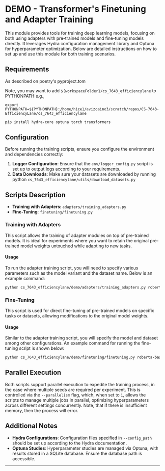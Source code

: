 # DEMO - Transformer's Finetuning and Adapter Training

This module provides tools for training deep learning models, focusing on both using adapters with pre-trained models and fine-tuning models directly. It leverages Hydra configuration management library and Optuna for hyperparameter optimization. Below are detailed instructions on how to set up and use this module for both training scenarios.

## Requirements

As described on poetry's pyproject.tom

Note, you may want to add `${workspaceFolder}/cs_7643_efficiencylane` to PYTHONPATH
e.g.,

`export PYTHONPATH=${PYTHONPATH}:/home/hice1/avizcaino3/scratch/repos/CS-7643-EfficiencyLane/cs_7643_efficiencylane`

```bash
pip install hydra-core optuna torch transformers
```

## Configuration

Before running the training scripts, ensure you configure the environment and dependencies correctly:

1. **Logger Configuration**: Ensure that the `env/logger_config.py` script is set up to output logs according to your requirements.
2. **Data Downloads**: Make sure your datasets are downloaded by running python `cs_7643_efficiencylane/utils/download_datasets.py`


## Scripts Description

- **Training with Adapters**: `adapters/training_adapters.py`
- **Fine-Tuning**: `finetuning/finetuning.py`

### Training with Adapters

This script allows the training of adapter modules on top of pre-trained models. It is ideal for experiments where you want to retain the original pre-trained model weights untouched while adapting to new tasks.

#### Usage

To run the adapter training script, you will need to specify various parameters such as the model variant and the dataset name. Below is an example command:

```bash
python cs_7643_efficiencylane/demo/adapters/training_adapters.py roberta-base --dataset_name citation_intent --adapter_config_name seq_bn --study_suffix adapter_fusion_test --config_path ../../training_configs --config_name roberta-base --parallelism 0 --overwrite 1 --job_sequence 1
```

### Fine-Tuning

This script is used for direct fine-tuning of pre-trained models on specific tasks or datasets, allowing modifications to the original model weights.

#### Usage

Similar to the adapter training script, you will specify the model and dataset among other configurations. An example command for running the fine-tuning script is shown below:

```bash
python cs_7643_efficiencylane/demo/finetuning/finetuning.py roberta-base --dataset_name citation_intent --config_name config_finetuning --parallelism 1 --overwrite 1 --job_sequence 1
```

## Parallel Execution

Both scripts support parallel execution to expedite the training process, in the case where multiple seeds are required per experiment. This is controlled via the `--parallelism` flag, which, when set to `1`, allows the scripts to manage multiple jobs in parallel, optimizing hyperparameters across different settings concurrently. Note, that if there is insufficient memory, then the process will error.

## Additional Notes

- **Hydra Configurations**: Configuration files specified in `--config_path` should be set up according to the Hydra documentation.
- **Optuna Studies**: Hyperparameter studies are managed via Optuna, with results stored in a SQLite database. Ensure the database path is accessible.

---